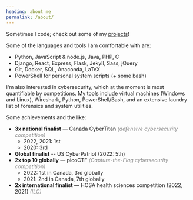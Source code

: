 ```yaml
---
heading: about me
permalink: /about/
---
```


Sometimes I code; check out some of my [projects](/work/)!

Some of the languages and tools I am comfortable with are:
- Python, JavaScript & node.js, Java, PHP, C
- Django, React, Express, Flask, Jekyll, Sass, jQuery
- Git, Docker, SQL, Anaconda, LaTeX
- PowerShell for personal system scripts (+ some bash)

I'm also interested in cybersecurity, which at the moment is most quantifiable by competitions.
My tools include virtual machines (Windows and Linux), Wireshark, Python, PowerShell/Bash,
and an extensive laundry list of forensics and system utilities.

Some achievements and the like:
- **3x national finalist** &mdash; Canada CyberTitan *(defensive cybersecurity competition)*
	- 2022, 2021: 1st
	- 2020: 3rd
- **Global finalist** -- US CyberPatriot (2022: 5th)
- **2x top 10 globally** &mdash; picoCTF *(Capture-the-Flag cybersecurity competition)*
	- 2022: 1st in Canada, 3rd globally
	- 2021: 2nd in Canada, 7th globally
- **2x international finalist** &mdash; HOSA health sciences competition (2022, 2021) *(ILC)*


<style>
	em {
		opacity: 0.5;
	}
</style>
